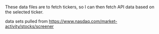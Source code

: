 These data files are to fetch tickers, so I can then fetch API data based on the selected ticker.

data sets pulled from https://www.nasdaq.com/market-activity/stocks/screener
